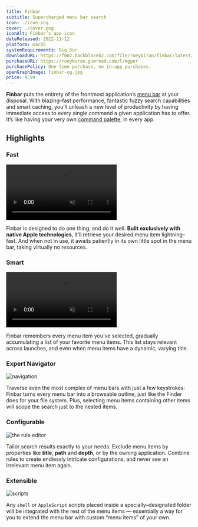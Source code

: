 ```yaml
---
title: Finbar
subtitle: Supercharged menu bar search
icon: ./icon.png
cover: ./cover.png
iconAlt: Finbar’s app icon
dateReleased: 2022-11-12
platform: macOS
systemRequirements: Big Sur
downloadURL: https://f002.backblazeb2.com/file/roeybiran/finbar/latest/Finbar.dmg
purchaseURL: https://roeybiran.gumroad.com/l/mgpnr
purchasePolicy: One time purchase, no in–app purchases.
openGraphImage: finbar-og.jpg
price: 9.99
---
```


**Finbar** puts the entirety of the frontmost application’s [menu bar](https://developer.apple.com/design/human-interface-guidelines/components/system-experiences/the-menu-bar) at your disposal. With blazing–fast performance, fantastic fuzzy search capabilities and smart caching, you’ll unleash a new level of productivity by having immediate access to every single command a given application has to offer. It’s like having your very own [command palette](https://capiche.com/e/consumer-dev-tools-command-palette), in every app.

## Highlights

<div class="features">

<div>

### Fast

<video src="https://res.cloudinary.com/roeybiran/video/upload/f_auto:video,q_auto/fast_fgeio4" controls loop muted playsinline autoplay ></video>

Finbar is designed to do one thing, and do it well. **Built exclusively with native Apple technologies**, it’ll retrieve your desired menu item lightning–fast. And when not in use, it awaits patiently in its own little spot in the menu bar, taking virtually no resources.

</div>

<div>

### Smart

<video src="https://res.cloudinary.com/roeybiran/video/upload/f_auto:video,q_auto/u2rqypzaegh7h6xsaygf" controls loop muted playsinline autoplay ></video>

Finbar remembers every menu item you’ve selected, gradually accumulating a list of your favorite menu items. This list stays relevant across launches, and even when menu items have a dynamic, varying title.

</div>

<div>

### Expert Navigator

![navigation](./navigation.jpg)

Traverse even the most complex of menu bars with just a few keystrokes: Finbar turns every menu bar into a browsable outline, just like the Finder does for your file system. Plus, selecting menu items containing other items will scope the search just to the nested items.

</div>

<div>

### Configurable

![the rule editor](./rule-editor.jpg)

Tailor search results exactly to your needs. Exclude menu items by properties like **title**, **path** and **depth**, or by the owning application. Combine rules to create endlessly intricate configurations, and never see an irrelevant menu item again.

</div>

<div>

### Extensible

![scripts](./scripts.jpg)

Any `shell` or `AppleScript` scripts placed inside a specially–designated folder will be integrated with the rest of the menu items — essentially a way for you to extend the menu bar with custom “menu items” of your own.

</div>

</div>
